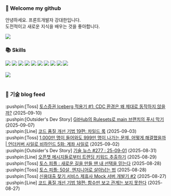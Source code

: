 ### 👋 Welcome my github

안녕하세요. 프론트개발자 강대한입니다.
<br>
도전적이고 새로운 지식을 배우는 것을 좋아합니다.

<!--
![header](https://capsule-render.vercel.app/api?type=Waving&color=auto&height=300&section=header&text=Welcome&fontAlignY=40&desc=KangDaeHan%20github%20&descSize=20&descAlignY=55&animation=fadeIn&fontSize=90)

**KangDaeHan/KangDaeHan** is a ✨ _special_ ✨ repository because its `README.md` (this file) appears on your GitHub profile.

Here are some ideas to get you started:

- 🔭 I’m currently working on ...
- 🌱 I’m currently learning ...
- 👯 I’m looking to collaborate on ...
- 🤔 I’m looking for help with ...
- 💬 Ask me about ...
- 📫 How to reach me: ...
- 😄 Pronouns: ...
- ⚡ Fun fact: ...
-->

<a href="https://twinfamily.github.io" target="_blank"><img src="https://img.shields.io/badge/Blog-121D33?style=flat-square&logo=blogger&logoColor=ffffff"/></a>

### :books: Skills
<a href="#" target="_blank"><img src="https://img.shields.io/badge/React-61DAFB?style=flat-square&logo=react&logoColor=ffffff"/></a>
<a href="#" target="_blank"><img src="https://img.shields.io/badge/Html5-E34F26?style=flat-square&logo=html5&logoColor=ffffff"/></a>
<a href="#" target="_blank"><img src="https://img.shields.io/badge/Javascript-F7DF1E?style=flat-square&logo=javascript&logoColor=ffffff"/></a>
<a href="#" target="_blank"><img src="https://img.shields.io/badge/Cssmodules-000000?style=flat-square&logo=cssmodules&logoColor=ffffff"/></a>
<a href="#" target="_blank"><img src="https://img.shields.io/badge/Node.js-339933?style=flat-square&logo=nodedotjs&logoColor=ffffff"/></a>
<a href="#" target="_blank"><img src="https://img.shields.io/badge/Typescript-3178C6?style=flat-square&logo=typescript&logoColor=ffffff"/></a>
<a href="#" target="_blank"><img src="https://img.shields.io/badge/Git-F05032?style=flat-square&logo=git&logoColor=ffffff"/></a>
<a href="#" target="_blank"><img src="https://img.shields.io/badge/Gitlab-FC6D26?style=flat-square&logo=gitlab&logoColor=ffffff"/></a>
<a href="#" target="_blank"><img src="https://img.shields.io/badge/Webpack-8DD6F9?style=flat-square&logo=webpack&logoColor=ffffff"/></a>
<a href="#" target="_blank"><img src="https://img.shields.io/badge/Vite-646CFF?style=flat-square&logo=vite&logoColor=ffffff"/></a>
<br><br>
<img src="https://github-readme-stats.vercel.app/api/top-langs/?username=KangDaeHan&layout=compact">
<br><br>
### :round_pushpin: 기술 blog feed
<!-- BLOG-POST-LIST:START --><div>:pushpin:[Toss] <a target="_blank" href="https://toss.tech/article/iceberg-cdc-1">토스증권 Iceberg 적용기 #1: CDC 환경은 왜 제대로 동작하지 않을까?</a> (2025-09-10)</div><div>:pushpin:[Outsider's Dev Story] <a target="_blank" href="https://blog.outsider.ne.kr/1771">GitHub의 Rulesets로 main 브랜치의 푸시 막기</a> (2025-09-07)</div><div>:pushpin:[Line] <a target="_blank" href="https://techblog.lycorp.co.jp/ko/techniques-for-improving-code-quality-19">코드 품질 개선 기법 19편: 차일드 록</a> (2025-09-03)</div><div>:pushpin:[Toss] <a target="_blank" href="https://toss.tech/article/undercover-silo-6">1,000만 명이 들어와도 999만 명이 나가는 문제, 어떻게 해결했을까 | 언더커버 사일로 비하인드 5화: 계좌 사일로</a> (2025-09-02)</div><div>:pushpin:[Outsider's Dev Story] <a target="_blank" href="https://blog.outsider.ne.kr/1770">기술 뉴스 #277 : 25-09-01</a> (2025-08-31)</div><div>:pushpin:[Line] <a target="_blank" href="https://techblog.lycorp.co.jp/ko/extracting-trending-keywords-from-openchat-messages">오픈챗 메시지들로부터 트렌딩 키워드 추출하기</a> (2025-08-29)</div><div>:pushpin:[Toss] <a target="_blank" href="https://toss.tech/article/tosspeople_hyunjung">토스 피플 : 새로운 길을 만들 땐 내 선택을 믿는다</a> (2025-08-28)</div><div>:pushpin:[Toss] <a target="_blank" href="https://toss.tech/article/tosspeople-diko">토스 피플: 50살, 엔지니어로 살아남는 법</a> (2025-08-28)</div><div>:pushpin:[Toss] <a target="_blank" href="https://toss.tech/article/credit-loan-partner-mock-server-2">신용대출 찾기 서비스 제휴사 Mock 서버 개발기 #2</a> (2025-08-27)</div><div>:pushpin:[Line] <a target="_blank" href="https://techblog.lycorp.co.jp/ko/techniques-for-improving-code-quality-18">코드 품질 개선 기법 18편: 함수만 보고 관계는 보지 못한다</a> (2025-08-27)</div><!-- BLOG-POST-LIST:END -->

<!-- ![Anurag's GitHub stats](https://github-readme-stats.vercel.app/api?username=KangDaeHan&show_icons=true&theme=radical) -->
